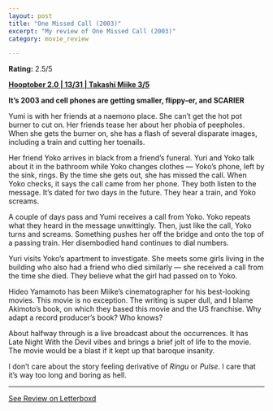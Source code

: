 ```yaml
---
layout: post
title: "One Missed Call (2003)"
excerpt: "My review of One Missed Call (2003)"
category: movie_review

---
```


**Rating:** 2.5/5

<b><a href="https://boxd.it/pRPis/detail">Hooptober 2.0 | 13/31 | Takashi Miike 3/5</a></b>

<b>It’s 2003 and cell phones are getting smaller, flippy-er, and SCARIER</b>

Yumi is with her friends at a naemono place. She can’t get the hot pot burner to cut on. Her friends tease her about her phobia of peepholes. When she gets the burner on, she has a flash of several disparate images, including a train and cutting her toenails.

Her friend Yoko arrives in black from a friend’s funeral. Yuri and Yoko talk about it in the bathroom while Yoko changes clothes — Yoko’s phone, left by the sink, rings. By the time she gets out, she has missed the call. When Yoko checks, it says the call came from her phone. They both listen to the message. It’s dated for two days in the future. They hear a train, and Yoko screams.

A couple of days pass and Yumi receives a call from Yoko. Yoko repeats what they heard in the message unwittingly. Then, just like the call, Yoko turns and screams. Something pushes her off the bridge and onto the top of a passing train. Her disembodied hand continues to dial numbers.

Yuri visits Yoko’s apartment to investigate. She meets some girls living in the building who also had a friend who died similarly — she received a call from the time she died. They believe what the girl had passed on to Yoko.

Hideo Yamamoto has been Miike’s cinematographer for his best-looking movies. This movie is no exception. The writing is super dull, and I blame Akimoto’s book, on which they based this movie and the US franchise. Why adapt a record producer’s book? Who knows?

About halfway through is a live broadcast about the occurrences. It has Late Night With the Devil vibes and brings a brief jolt of life to the movie. The movie would be a blast if it kept up that baroque insanity.

I don’t care about the story feeling derivative of <i>Ringu</i> or <i>Pulse</i>. I care that it’s way too long and boring as hell.

<hr>

[See Review on Letterboxd](https://boxd.it/6S4pbb)
